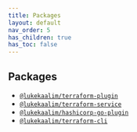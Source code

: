 ```yaml
---
title: Packages
layout: default
nav_order: 5
has_children: true
has_toc: false
---
```


## Packages
 - [`@lukekaalim/terraform-plugin`](terraform-plugin/README)
 - [`@lukekaalim/terraform-service`](terraform-service/README)
 - [`@lukekaalim/hashicorp-go-plugin`](/hashicorp-go-plugin/README)
 - [`@lukekaalim/terraform-cli`](/terraform-cli/README)
